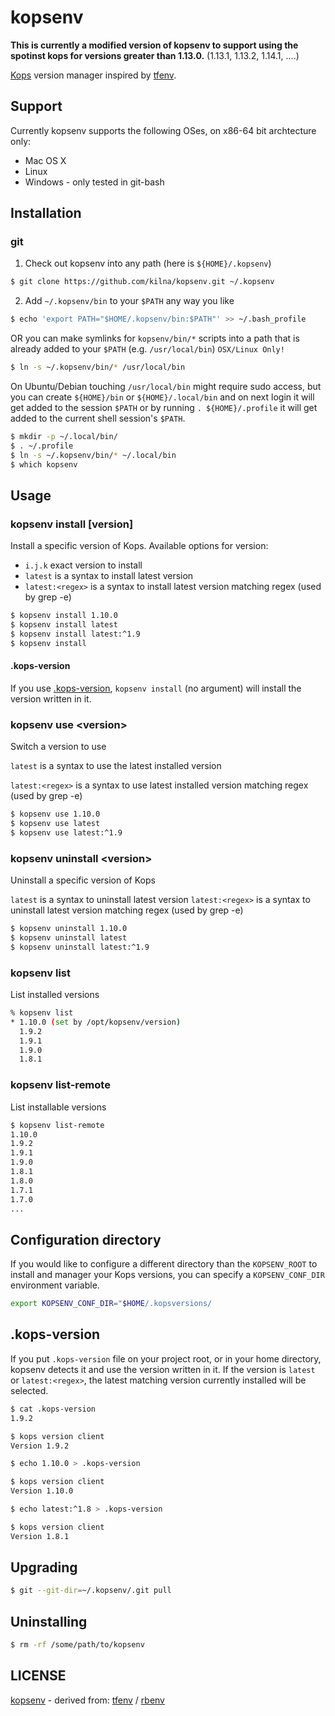 # kopsenv

**This is currently a modified version of kopsenv to support using the spotinst kops for versions greater than 1.13.0.** (1.13.1, 1.13.2, 1.14.1, ....)  

[Kops](https://github.com/kubernetes/kops) version manager inspired by [tfenv](https://github.com/Zordrak/tfenv).

## Support

Currently kopsenv supports the following OSes, on x86-64 bit archtecture only:

- Mac OS X
- Linux
- Windows - only tested in git-bash

## Installation

### git

1. Check out kopsenv into any path (here is `${HOME}/.kopsenv`)

  ```sh
  $ git clone https://github.com/kilna/kopsenv.git ~/.kopsenv
  ```

2. Add `~/.kopsenv/bin` to your `$PATH` any way you like

  ```sh
  $ echo 'export PATH="$HOME/.kopsenv/bin:$PATH"' >> ~/.bash_profile
  ```

  OR you can make symlinks for `kopsenv/bin/*` scripts into a path that is already added to your `$PATH` (e.g. `/usr/local/bin`) `OSX/Linux Only!`

  ```sh
  $ ln -s ~/.kopsenv/bin/* /usr/local/bin
  ```
  
  On Ubuntu/Debian touching `/usr/local/bin` might require sudo access, but you can create `${HOME}/bin` or `${HOME}/.local/bin` and on next login it will get added to the session `$PATH`
  or by running `. ${HOME}/.profile` it will get added to the current shell session's `$PATH`.
  
  ```sh
  $ mkdir -p ~/.local/bin/
  $ . ~/.profile
  $ ln -s ~/.kopsenv/bin/* ~/.local/bin
  $ which kopsenv
  ```

## Usage

### kopsenv install [version]

Install a specific version of Kops. Available options for version:

- `i.j.k` exact version to install
- `latest` is a syntax to install latest version
- `latest:<regex>` is a syntax to install latest version matching regex (used by grep -e)

```sh
$ kopsenv install 1.10.0
$ kopsenv install latest
$ kopsenv install latest:^1.9
$ kopsenv install
```

#### .kops-version

If you use [.kops-version](#kops-version), `kopsenv install` (no argument) will install the version written in it.


### kopsenv use &lt;version>

Switch a version to use

`latest` is a syntax to use the latest installed version

`latest:<regex>` is a syntax to use latest installed version matching regex (used by grep -e)

```sh
$ kopsenv use 1.10.0
$ kopsenv use latest
$ kopsenv use latest:^1.9
```

### kopsenv uninstall &lt;version>

Uninstall a specific version of Kops

`latest` is a syntax to uninstall latest version
`latest:<regex>` is a syntax to uninstall latest version matching regex (used by grep -e)

```sh
$ kopsenv uninstall 1.10.0
$ kopsenv uninstall latest
$ kopsenv uninstall latest:^1.9
```

### kopsenv list

List installed versions

```sh
% kopsenv list
* 1.10.0 (set by /opt/kopsenv/version)
  1.9.2
  1.9.1
  1.9.0
  1.8.1
```

### kopsenv list-remote

List installable versions

```sh
$ kopsenv list-remote
1.10.0
1.9.2
1.9.1
1.9.0
1.8.1
1.8.0
1.7.1
1.7.0
...
```

## Configuration directory

If you would like to configure a different directory than the `KOPSENV_ROOT` to install and manager your Kops versions,
you can specify a `KOPSENV_CONF_DIR` environment variable.

```sh
export KOPSENV_CONF_DIR="$HOME/.kopsversions/
```

## .kops-version

If you put `.kops-version` file on your project root, or in your home directory, kopsenv detects it and use the version written in it. If the version is `latest` or `latest:<regex>`, the latest matching version currently installed will be selected.

```sh
$ cat .kops-version
1.9.2

$ kops version client
Version 1.9.2

$ echo 1.10.0 > .kops-version

$ kops version client
Version 1.10.0

$ echo latest:^1.8 > .kops-version

$ kops version client
Version 1.8.1
```

## Upgrading

```sh
$ git --git-dir=~/.kopsenv/.git pull
```

## Uninstalling

```sh
$ rm -rf /some/path/to/kopsenv
```

## LICENSE

[kopsenv](https://github.com/kilna/kopsenv/blob/master/LICENSE) - derived from: [tfenv](https://github.com/Zordrak/tfenv/blob/master/LICENSE) / [rbenv](https://github.com/rbenv/rbenv/blob/master/LICENSE)


